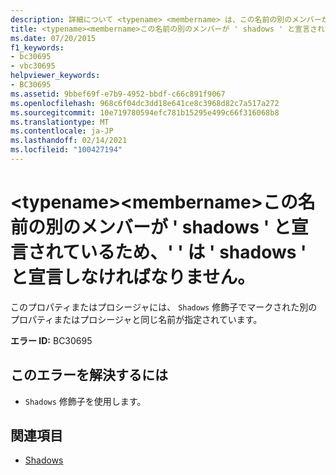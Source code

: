```yaml
---
description: 詳細について <typename> <membername> は、この名前の別のメンバーが ' shadows ' として宣言されているため、' ' は ' shadows ' と宣言しなければなりません。
title: <typename><membername>この名前の別のメンバーが ' shadows ' と宣言されているため、' ' は ' shadows ' と宣言しなければなりません。
ms.date: 07/20/2015
f1_keywords:
- bc30695
- vbc30695
helpviewer_keywords:
- BC30695
ms.assetid: 9bbef69f-e7b9-4952-bbdf-c66c891f9067
ms.openlocfilehash: 968c6f04dc3dd18e641ce8c3968d82c7a517a272
ms.sourcegitcommit: 10e719780594efc781b15295e499c66f316068b8
ms.translationtype: MT
ms.contentlocale: ja-JP
ms.lasthandoff: 02/14/2021
ms.locfileid: "100427194"
---
```

# <a name="typename-membername-must-be-declared-shadows-because-another-member-with-this-name-is-declared-shadows"></a>\<typename>\<membername>この名前の別のメンバーが ' shadows ' と宣言されているため、' ' は ' shadows ' と宣言しなければなりません。

このプロパティまたはプロシージャには、 `Shadows` 修飾子でマークされた別のプロパティまたはプロシージャと同じ名前が指定されています。  
  
 **エラー ID:** BC30695  
  
## <a name="to-correct-this-error"></a>このエラーを解決するには  
  
- `Shadows` 修飾子を使用します。  
  
## <a name="see-also"></a>関連項目

- [Shadows](../language-reference/modifiers/shadows.md)
